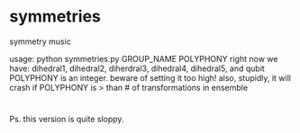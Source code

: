 # symmetries
symmetry music

usage: python symmetries.py GROUP_NAME POLYPHONY
right now we have: dihedral1, dihedral2, diherdral3, dihedral4, dihedral5, and qubit
POLYPHONY is an integer. beware of setting it too high!
also, stupidly, it will crash if POLYPHONY is > than # of transformations in ensemble

#

Ps. this version is quite sloppy.
